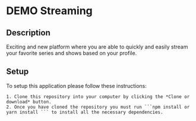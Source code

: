 # DEMO Streaming

## Description
Exciting and new platform where you are able to quickly and easily stream your favorite series and shows based on your profile.

## Setup
To setup this application please follow these instructions:

    1. Clone this repository into your computer by clicking the *Clone or download* button.
    2. Once you have cloned the repository you must run ```npm install or yarn install ``` to install all the necessary dependencies.
